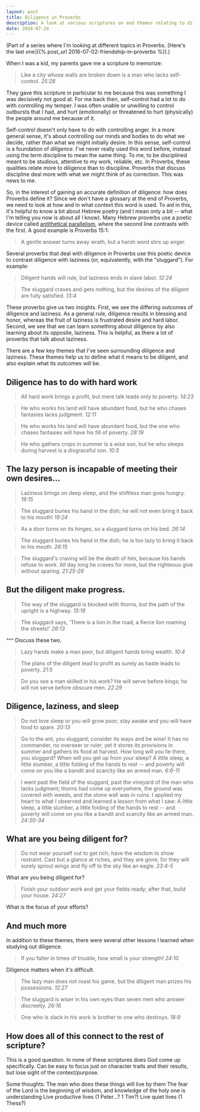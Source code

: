 ```yaml
---
layout: post
title: Diligence in Proverbs
description: A look at various scriptures on and themes relating to diligence and laziness in Proverbs.
date: 2016-07-24
---
```


(Part of a series where I'm looking at different topics in Proverbs. [Here's the last one]({% post_url 2016-07-02-friendship-in-proverbs %}).)

When I was a kid, my parents gave me a scripture to memorize:

> Like a city whose walls are broken down is a man who lacks self-control. *25:28*

They gave this scripture in particular to me because this was something I was decisively not good at. For me back then, self-control had a lot to do with controlling my temper. I was often unable or unwilling to control outbursts that I had, and hurt (emotionally) or threatened to hurt (physically) the people around me because of it. 

Self-control doesn't only have to do with controlling anger. In a more general sense, it's about controlling our minds and bodies to do what we decide, rather than what we might initially desire. In this sense, self-control is a foundation of *diligence*. I've never really used this word before, instead using the term discipline to mean the same thing. To me, to be disciplined meant to be studious, attentive to my work, reliable, etc. In Proverbs, these qualities relate more to diligence than to discipline. Proverbs that discuss discipline deal more with what we might think of as correction. This was news to me.

So, in the interest of gaining an accurate definition of diligence: how does Proverbs define it? Since we don't have a glossary at the end of Proverbs, we need to look at how and in what context this word is used. To aid in this, it's helpful to know a bit about Hebrew poetry (and I mean only a bit -- what I'm telling you now is about all I know). Many Hebrew proverbs use a poetic device called [antithetical parallelism](http://libguides.northcentral.edu/content.php?pid=409211&sid=3351406), where the second line contrasts with the first. A good example is Proverbs 15:1:

>  A gentle answer turns away wrath, but a harsh word stirs up anger.

Several proverbs that deal with diligence in Proverbs use this poetic device to contrast diligence with laziness (or, equivalently, with the "sluggard"). For example:

> Diligent hands will rule, but laziness ends in slave labor. *12:24*

> The sluggard craves and gets nothing, but the desires of the diligent are fully satisfied. *13:4*

These proverbs give us two insights. First, we see the differing outcomes of diligence and laziness. As a general rule, diligence results in blessing and honor, whereas the fruit of laziness is frustrated desire and hard labor. Second, we see that we can learn something about diligence by also learning about its opposite, laziness. This is helpful, as there a lot of proverbs that talk about laziness.

There are a few key themes that I've seen surrounding diligence and laziness. These themes help us to define what it means to be diligent, and also explain what its outcomes will be. 

## Diligence has to do with hard work

> All hard work brings a profit, but mere talk leads only to poverty. *14:23*

> He who works his land will have abundant food, but he who chases fantasies lacks judgment. *12:11*

> He who works his land will have abundant food, but the one who chases fantasies will have his fill of poverty. *28:19*

> He who gathers crops in summer is a wise son, but he who sleeps during harvest is a disgraceful son. *10:5*

## The lazy person is incapable of meeting their own desires...

> Laziness brings on deep sleep, and the shiftless man goes hungry. *19:15*

> The sluggard buries his hand in the dish; he will not even bring it back to his mouth! *19:24*

> As a door turns on its hinges, so a sluggard turns on his bed. *26:14*

> The sluggard buries his hand in the dish; he is too lazy to bring it back to his mouth. *26:15*

> The sluggard's craving will be the death of him, because his hands refuse to work. All day long he craves for more, but the righteous give without sparing. *21:25-26*

## But the diligent make progress.

> The way of the sluggard is blocked with thorns, but the path of the upright is a highway. *15:19*

> The sluggard says, 'There is a lion in the road, a fierce lion roaming the streets!' *26:13*
 
^^^ Discuss these two. 

> Lazy hands make a man poor, but diligent hands bring wealth. *10:4*

> The plans of the diligent lead to profit as surely as haste leads to poverty. *21:5*

> Do you see a man skilled in his work? He will serve before kings; he will not serve before obscure men. *22:29*

## Diligence, laziness, and sleep

> Do not love sleep or you will grow poor; stay awake and you will have food to spare. *20:13*

> Go to the ant, you sluggard; consider its ways and be wise! It has no commander, no overseer or ruler, yet it stores its provisions in summer and gathers its food at harvest. How long will you lie there, you sluggard? When will you get up from your sleep? A little sleep, a little slumber, a little folding of the hands to rest -- and poverty will come on you like a bandit and scarcity like an armed man. *6:6-11*

> I went past the field of the sluggard, past the vineyard of the man who lacks judgment; thorns had come up everywhere, the ground was covered with weeds, and the stone wall was in ruins. I applied my heart to what I observed and learned a lesson from what I saw: A little sleep, a little slumber, a little folding of the hands to rest -- and poverty will come on you like a bandit and scarcity like an armed man. *24:30-34*

## What are you being diligent for?

> Do not wear yourself out to get rich; have the wisdom to show restraint. Cast but a glance at riches, and they are gone, for they will surely sprout wings and fly off to the sky like an eagle. *23:4-5*

What are you being diligent for?

> Finish your outdoor work and get your fields ready; after that, build your house. *24:27*

What is the focus of your efforts?

## And much more

In addition to these themes, there were several other lessons I learned when studying out diligence.

> If you falter in times of trouble, how small is your strength! *24:10*

Diligence matters when it's difficult.

> The lazy man does not roast his game, but the diligent man prizes his possessions. *12:27*

> The sluggard is wiser in his own eyes than seven men who answer discreetly. *26:16*

> One who is slack in his work is brother to one who destroys. *18:9*

## How does all of this connect to the rest of scripture?

This is a good question. In none of these scriptures does God come up specifically. Can be easy to focus just on character traits and their results, but lose sight of the context/purpose.

Some thoughts:
	The man who does these things will live by them
	The fear of the Lord is the beginning of wisdom, and knowledge of the holy one is understanding
	Live productive lives (1 Peter...? 1 Tim?)
	Live quiet lives (1 Thess?)
	
